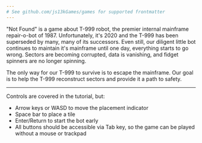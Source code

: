```yaml
---
# See github.com/js13kGames/games for supported frontmatter
---
```

"Not Found" is a game about T-999 robot, the premier internal mainframe repair-o-bot of 1987. Unfortunately, it's 2020 and the T-999 has been superseded by many, many of its successors. Even still, our diligent little bot continues to maintain it's mainframe until one day, everything starts to go wrong. Sectors are becoming corrupted, data is vanishing, and fidget spinners are no longer spinning.

The only way for our T-999 to survive is to escape the mainframe. Our goal is to help the T-999 reconstruct sectors and provide it a path to safety.

---

Controls are covered in the tutorial, but:
- Arrow keys or WASD to move the placement indicator
- Space bar to place a tile
- Enter/Return to start the bot early
- All buttons should be accessible via Tab key, so the game can be played without a mouse or trackpad
